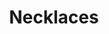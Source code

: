 ---
title: Necklaces
overview_markdown: |
  Assael offers a diverse assortment of rare, cultured pearl strands. Our magnificent pearls are hand-selected, strung in classic lengths and accented with a variety of precious clasps to complete the look. Each necklace is a one-of-a-kind, unique, signature strand to be handed down through generations.

  Assael offers multiple strand sizes and lengths, please don't hesitate to contact us or your nearest retailer if you have something specific in mind.
order: 1
_hide_content: true
---